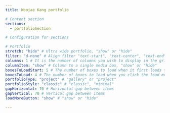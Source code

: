 ```yaml
---
title: Woojae Kang portfolio

# Content section
sections:
  - portfolioSection

# Configuration for sections

# Portfolio
stretch: "hide" # Ultra wide portfolio, "show" or "hide"
filter: "d-none" # Align filter "text-start", "text-center", "text-end" or "d-none"
columns: 1 # It is the number of columns you wish to display in the grid
columnItem: "show" # Column to a single media box, "show" or "hide"
boxesToLoadStart: 5 # The number of boxes to load when it first loads the grid
boxesToLoad: 4 # The number of boxes to load when you click the load more button 
portfolioType: "project" # "gallery" or "project"
portfolioStyle: "classic" # "classic", "minimal"
gapHorizontal: 70 # Horizontal gap between items
gapVertical: 70 # Vertical gap between items
loadMoreButton: "show" # "show" or "hide"

---
```

